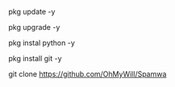 pkg update -y

pkg upgrade -y

pkg instal python -y

pkg install git -y

git clone  https://github.com/OhMyWill/Spamwa
